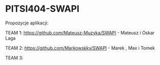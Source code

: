 # PITSI404-SWAPI

Propozycje aplikacji:

TEAM 1:
https://github.com/Mateusz-Muzyka/SWAPI - Mateusz i Oskar Laga

TEAM 2:
https://github.com/Markowskky/SWAPI - Marek , Max i Tomek

TEAM 3:
